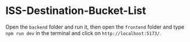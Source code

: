 # ISS-Destination-Bucket-List

Open the ```backend``` folder and run it, then open the ```frontend``` folder and type ```npm run dev``` in the terminal and click on ```http://localhost:5173/```.

